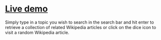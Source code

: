 # [Live demo](https://jsevilla274.github.io/wikipedia-viewer)
Simply type in a topic you wish to search in the search bar and hit enter to retrieve a collection of related Wikipedia articles or click on the dice icon to visit a random Wikipedia article.